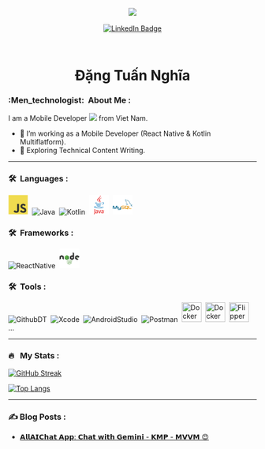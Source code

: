 
<p align="center"><img src="https://media.giphy.com/media/M9gbBd9nbDrOTu1Mqx/giphy.gif" width="100"/></p>
<p align="center">
<a href="https://www.linkedin.com/in/nghia-dang-a5544525a/"><img src="https://img.shields.io/badge/LinkedIn-blue?style=for-the-badge&logo=linkedin&logoColor=white" alt="LinkedIn Badge"></a>
</p>

<p align="center"><img src="https://komarev.com/ghpvc/?username=dangnghia2101&style=flat-square&color=blue" alt=""></p>

<h1 align="center">Đặng Tuấn Nghĩa </h1>

### :Men_technologist: &nbsp;About Me :

I am a Mobile Developer <img src="https://media.giphy.com/media/WUlplcMpOCEmTGBtBW/giphy.gif" width="30"> from Viet Nam.

- 🔭 I’m working as a Mobile Developer (React Native & Kotlin Multiflatform).
- 🌱 Exploring Technical Content Writing.
---

### 🛠 &nbsp;Languages :

<p>
 <img src="https://github.com/devicons/devicon/blob/master/icons/javascript/javascript-original.svg" title="JavaScript" alt="JavaScript" width="40" height="40"/>&nbsp;
 <img src="https://cdn-icons-png.flaticon.com/512/5968/5968381.png" title="Typescript" alt="Java" width="40" height="40"/>&nbsp;
 <img src="https://seeklogo.com/images/K/kotlin-logo-6A9E0484CA-seeklogo.com.png" title="Kotlin" alt="Kotlin" width="40" height="40"/>&nbsp;
 <img src="https://github.com/devicons/devicon/blob/master/icons/java/java-original-wordmark.svg" title="Java" alt="Java" width="40" height="40"/>&nbsp;
 <img src="https://github.com/devicons/devicon/blob/master/icons/mysql/mysql-original-wordmark.svg" title="MySQL"  alt="MySQL" width="40" height="40"/>&nbsp;
</p>

### 🛠 &nbsp;Frameworks :
<p>
 <img src="https://cdn.worldvectorlogo.com/logos/react-native-1.svg" title="ReactNative" alt="ReactNative" width="40" height="40"/>&nbsp;
 <img src="https://github.com/devicons/devicon/blob/master/icons/nodejs/nodejs-original-wordmark.svg" title="NodeJS" alt="NodeJS" width="40" height="40"/>&nbsp;
</p>

### 🛠 &nbsp;Tools :
<p>
 <img src="https://www.dockhunt.com/_next/image?url=https%3A%2F%2Fdockhunt-images.nyc3.cdn.digitaloceanspaces.com%2F69257cb2-1b88-4d76-ae6b-5ef6469d1a23&w=384&q=75" title="GithubDT" alt="GithubDT" width="40" height="40"/>&nbsp;
<img src="https://upload.wikimedia.org/wikipedia/en/5/56/Xcode_14_icon.png" title="Xcode" alt="Xcode " width="40" height="40"/>&nbsp;
<img src="https://uxwing.com/wp-content/themes/uxwing/download/brands-and-social-media/android-studio-icon.png" title="AndroidStudio" alt="AndroidStudio" width="40" height="40"/>&nbsp;
<img src="https://www.vectorlogo.zone/logos/getpostman/getpostman-icon.svg" title="Postman"  alt="Postman" width="40" height="40"/>&nbsp;
<img src="https://cdn.icon-icons.com/icons2/2415/PNG/512/docker_original_logo_icon_146556.png" title="Docker" **alt="Docker" width="40" height="40"/>&nbsp;
<img src="https://upload.wikimedia.org/wikipedia/commons/thumb/9/9a/Visual_Studio_Code_1.35_icon.svg/512px-Visual_Studio_Code_1.35_icon.svg.png?2021080422151" title="Docker" **alt="Docker" width="40" height="40"/>&nbsp;
 <img src="https://user-images.githubusercontent.com/12622625/135164246-f7ab24d1-dc1c-4cdf-bfca-2563c8b7327f.png" title="Flipper" **alt="Flipper" width="40" height="40"/>&nbsp;
 ...
</p>

---

### 🔥 &nbsp; My Stats :
[![GitHub Streak](https://streak-stats.demolab.com?user=dangnghia2101&theme=tokyonight)](https://git.io/streak-stats)

[![Top Langs](https://github-readme-stats.vercel.app/api/top-langs/?username=dangnghia2101&layout=compact&theme=vision-friendly-dark)](https://github.com/anuraghazra/github-readme-stats)

---

### ✍️ Blog Posts : 
- [𝗔𝗹𝗹𝗔𝗜𝗖𝗵𝗮𝘁 𝗔𝗽𝗽: 𝗖𝗵𝗮𝘁 𝘄𝗶𝘁𝗵 𝗚𝗲𝗺𝗶𝗻𝗶 - 𝗞𝗠𝗣 - 𝗠𝗩𝗩𝗠 😍](https://www.linkedin.com/feed/update/urn:li:activity:7224327689745092608?utm_source=share&utm_medium=member_desktop)
<!-- BLOG-POST-LIST:END -->

